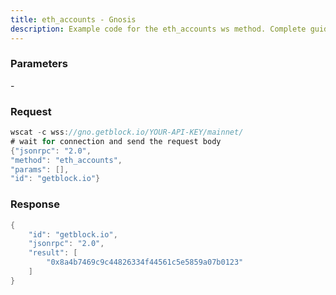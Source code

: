 ```yaml
---
title: eth_accounts - Gnosis
description: Example code for the eth_accounts ws method. Сomplete guide on how to use eth_accounts ws in GetBlock.io Web3 documentation.
---
```


### Parameters


\-

### Request

``` java
wscat -c wss://gno.getblock.io/YOUR-API-KEY/mainnet/ 
# wait for connection and send the request body 
{"jsonrpc": "2.0",
"method": "eth_accounts",
"params": [],
"id": "getblock.io"}
```

###  Response

``` java
{
    "id": "getblock.io",
    "jsonrpc": "2.0",
    "result": [
        "0x8a4b7469c9c44826334f44561c5e5859a07b0123"
    ]
}
```

